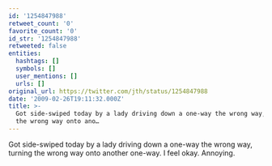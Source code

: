 ```yaml
---
id: '1254847988'
retweet_count: '0'
favorite_count: '0'
id_str: '1254847988'
retweeted: false
entities:
  hashtags: []
  symbols: []
  user_mentions: []
  urls: []
original_url: https://twitter.com/jth/status/1254847988
date: '2009-02-26T19:11:32.000Z'
title: >-
  Got side-swiped today by a lady driving down a one-way the wrong way, turning
  the wrong way onto ano…
---
```


Got side-swiped today by a lady driving down a one-way the wrong way, turning the wrong way onto another one-way. I feel okay. Annoying.